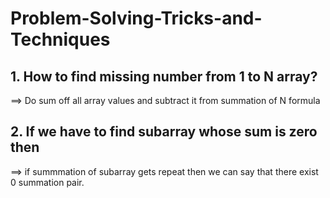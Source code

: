 # Problem-Solving-Tricks-and-Techniques
## 1. How to find missing number from 1 to N array?
==> Do sum off all array values and subtract it from summation of N formula
## 2. If we have to find subarray whose sum is zero then 
==> if summmation of subarray gets repeat then we can say that there exist 0 summation pair.

